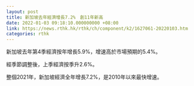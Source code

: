 ```yaml
---
layout: post
title: 新加坡去年經濟增長7.2%　創11年新高
date: 2022-01-03 09:18:10.000000000 +08:00
link: https://news.rthk.hk/rthk/ch/component/k2/1627061-20220103.htm
categories: rthk
---
```


新加坡去年第4季經濟按年增長5.9%，增速高於市場預期的5.4%。

經季節調整後，上季經濟按季升2.6%。

整個2021年，新加坡經濟全年增長7.2%，是2010年以來最快增速。
